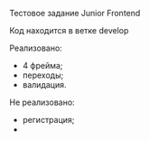 Тестовое задание Junior Frontend

Код находится в ветке develop

Реализовано: 
- 4 фрейма;
- переходы;
- валидация.

Не реализовано: 
- регистрация;
- 
  
